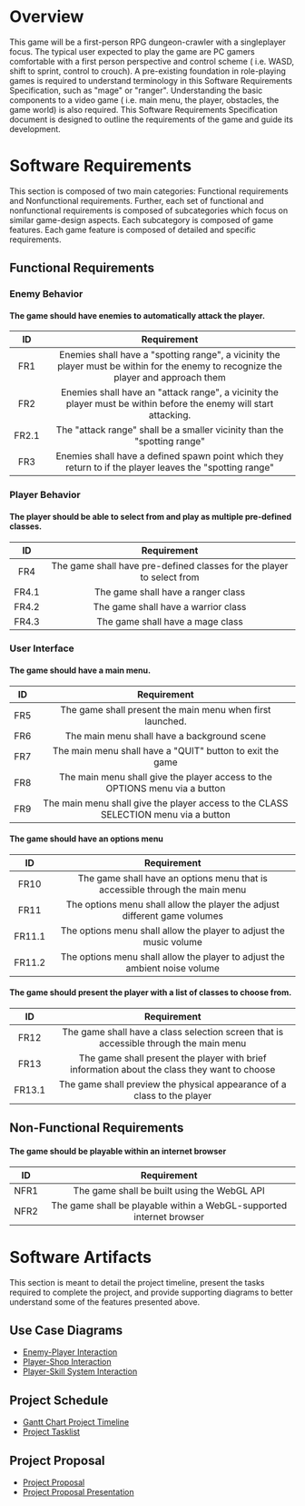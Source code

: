 # Overview 
 
This game will be a first-person RPG dungeon-crawler with a singleplayer focus. The typical user expected to play the game are PC gamers comfortable with a first person perspective and control scheme ( i.e. WASD, shift to sprint, control to crouch). A pre-existing foundation in role-playing games is required to understand terminology in this Software Requirements Specification, such as "mage" or "ranger". Understanding the basic components to a video game ( i.e. main menu, the player, obstacles, the game world) is also required. This Software Requirements Specification document is designed to outline the requirements of the game and guide its development.

 
# Software Requirements 
 
This section is composed of two main categories: Functional requirements and Nonfunctional requirements.
Further, each set of functional and nonfunctional requirements is composed of subcategories which focus on similar game-design aspects. 
Each subcategory is composed of game features.
Each game feature is composed of detailed and specific requirements.
 
## Functional Requirements

### Enemy Behavior
 
#### The game should have enemies to automatically attack the player. 
 
| ID  | Requirement     |  
| :-------------: | :----------: |  
| FR1 | Enemies shall have a "spotting range", a vicinity the player must be within for the enemy to recognize the player and approach them |  
| FR2 | Enemies shall have an "attack range", a vicinity the player must be within before the enemy will start attacking. |  
| FR2.1 | The "attack range" shall be a smaller vicinity than the "spotting range" |  
| FR3 | Enemies shall have a defined spawn point which they return to if the player leaves the "spotting range" | 

### Player Behavior
 
#### The player should be able to select from and play as multiple pre-defined classes.
 
| ID  | Requirement     |  
| :-------------: | :----------: | 
| FR4 | The game shall have pre-defined classes for the player to select from |  
| FR4.1 | The game shall have a ranger class |  
| FR4.2 | The game shall have a warrior class |  
| FR4.3 | The game shall have a mage class |

### User Interface

#### The game should have a main menu.
 
| ID  | Requirement     |  
| :-------------: | :----------: | 
| FR5 | The game shall present the main menu when first launched. |  
| FR6 | The main menu shall have a background scene |  
| FR7 | The main menu shall have a "QUIT" button to exit the game |  
| FR8 | The main menu shall give the player access to the OPTIONS menu via a button |
| FR9 | The main menu shall give the player access to the CLASS SELECTION menu via a button |

#### The game should have an options menu
 
| ID  | Requirement     |  
| :-------------: | :----------: | 
| FR10 | The game shall have an options menu that is accessible through the main menu |  
| FR11 | The options menu shall allow the player the adjust different game volumes |  
| FR11.1 | The options menu shall allow the player to adjust the music volume |  
| FR11.2 | The options menu shall allow the player to adjust the ambient noise volume |

#### The game should present the player with a list of classes to choose from.
 
| ID  | Requirement     |  
| :-------------: | :----------: | 
| FR12 | The game shall have a class selection screen that is accessible through the main menu |  
| FR13 | The game shall present the player with brief information about the class they want to choose |  
| FR13.1 | The game shall preview the physical appearance of a class to the player |  

 
## Non-Functional Requirements 
 
#### The game should be playable within an internet browser  
 
| ID  | Requirement     |  
| :-------------: | :----------: |  
| NFR1 | The game shall be built using the WebGL API |  
| NFR2 | The game shall be playable within a WebGL-supported internet browser | 

# Software Artifacts 

This section is meant to detail the project timeline, present the tasks required to complete the project, and provide supporting diagrams to better understand some of the features presented above.

## Use Case Diagrams
 
* [Enemy-Player Interaction](../artifacts/use_case_diagrams/CIS350UseCaseExtended.pdf)
* [Player-Shop Interaction](../artifacts/use_case_diagrams/CIS350UseCase.pdf)
* [Player-Skill System Interaction](../artifacts/use_case_diagrams/APT_skill_usecase.jpg)

## Project Schedule

* [Gantt Chart Project Timeline](CIS350_Project_Gantt_Chart.pdf)
* [Project Tasklist](projectschedule_and_tasklist.md)

## Project Proposal

* [Project Proposal](proposal-template.md)
* [Project Proposal Presentation](CIS350_RPGenius_Proposal_Presentation.pdf)
